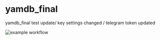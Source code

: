 # yamdb_final
yamdb_final test update/ key settings changed / telegram token updated

![example workflow](https://github.com/arche-ma/yamdb_final/actions/workflows/yamdb_workflow.yml/badge.svg)

